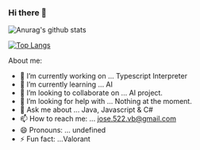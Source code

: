 ### Hi there 👋

<!--
**Jose-Carlos-Jimenez/Jose-Carlos-Jimenez** is a ✨ _special_ ✨ repository because its `README.md` (this file) appears on your GitHub profile.
--> 
![Anurag's github stats](https://github-readme-stats.vercel.app/api?username=Jose-Carlos-Jimenez&show_icons=true&theme=tokyonight)

[![Top Langs](https://github-readme-stats.vercel.app/api/top-langs/?username=Jose-Carlos-Jimenez)](https://github.com/anuraghazra/github-readme-stats)

About me:

- 🔭 I’m currently working on ... Typescript Interpreter
- 🌱 I’m currently learning ... AI
- 👯 I’m looking to collaborate on ... AI project.
- 🤔 I’m looking for help with ... Nothing at the moment.
- 💬 Ask me about ... Java, Javascript & C#
- 📫 How to reach me: ... jose.522.vb@gmail.com
- 😄 Pronouns: ... undefined
- ⚡ Fun fact: ...Valorant

